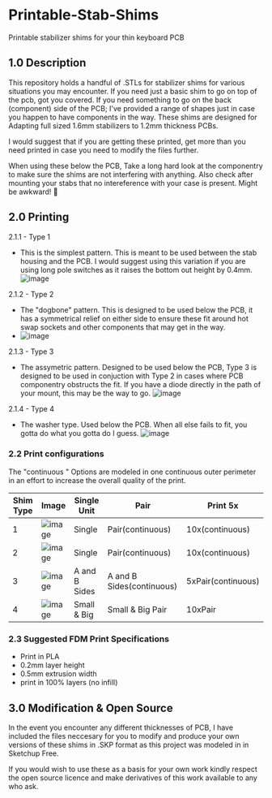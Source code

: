 # Printable-Stab-Shims
Printable stabilizer shims for your thin keyboard PCB


## 1.0 Description
This repository holds a handful of .STLs for stabilizer shims for various situations you may encounter. If you need just a basic shim to go on top of the pcb, got you covered. If you need something to go on the back (component) side of the PCB; I've provided a range of shapes just in case you happen to have components in the way. These shims are designed for Adapting full sized 1.6mm stabilizers to 1.2mm thickness PCBs.

I would suggest that if you are getting these printed, get more than you need printed in case you need to modify the files further.

When using these below the PCB, Take a long hard look at the componentry to make sure the shims are not interfering with anything. Also check after mounting your stabs that no intereference with your case is present. Might be awkward! 🤪


## 2.0 Printing

2.1.1 - Type 1
- This is the simplest pattern. This is meant to be used between the stab housing and the PCB. I would suggest using this variation if you are using long pole switches as it raises the bottom out height by 0.4mm.
![image](https://user-images.githubusercontent.com/8606354/171822812-ab467275-32d1-495c-a101-2ce69875d9c5.png)

2.1.2 - Type 2
- The "dogbone" pattern. This is designed to be used below the PCB, it has a symmetrical relief on either side to ensure these fit around hot swap sockets and other components that may get in the way.
- ![image](https://user-images.githubusercontent.com/8606354/171823253-b4bc6779-a900-4c5d-9d49-08ccc70d5364.png)

2.1.3 - Type 3
- The assymetric pattern. Designed to be used below the PCB, Type 3 is designed to be used in conjuction with Type 2 in cases where PCB componentry obstructs the fit. If you have a diode directly in the path of your mount, this may be the way to go.
![image](https://user-images.githubusercontent.com/8606354/171823279-766ad50d-da1b-4d8a-ba27-681fdbbf4289.png)

2.1.4 - Type 4
- The washer type. Used below the PCB. When all else fails to fit, you gotta do what you gotta do I guess.
![image](https://user-images.githubusercontent.com/8606354/171823288-98944f09-cda8-4a90-9d06-74fdefc52e37.png)


### 2.2 Print configurations

The "continuous " Options are modeled in one continuous outer perimeter in an effort to increase the overall quality of the print.

| Shim Type | Image | Single Unit | Pair | Print 5x |
|------------|------------|------------|------------|------------|
|1|![image](https://user-images.githubusercontent.com/8606354/171825067-ca58ffd5-4983-49dc-9b46-53e00cbdb448.png)|Single|Pair(continuous)|10x(continuous)|
|2|![image](https://user-images.githubusercontent.com/8606354/171825087-fa16eb8e-d3ee-4dca-bd84-37f49ab021c6.png)|Single|Pair(continuous)|10x(continuous)|
|3|![image](https://user-images.githubusercontent.com/8606354/171825120-61a302a6-2de9-421b-bdd6-d578849b532d.png)|A and B Sides|A and B Sides(continuous)|5xPair(continuous)|
|4|![image](https://user-images.githubusercontent.com/8606354/171825154-8ea1c8ea-bf40-4cf1-b91e-51994125ea97.png)|Small & Big|Small & Big Pair|10xPair|

### 2.3 Suggested FDM Print Specifications

- Print in PLA
- 0.2mm layer height
- 0.5mm extrusion width
- print in 100% layers (no infill)


## 3.0 Modification & Open Source

In the event you encounter any different thicknesses of PCB, I have included the files neccesary for you to modify and produce your own versions of these shims in .SKP format as this project was modeled in in Sketchup Free.

If you would wish to use these as a basis for your own work kindly respect the open source licence and make derivatives of this work available to any who ask.
